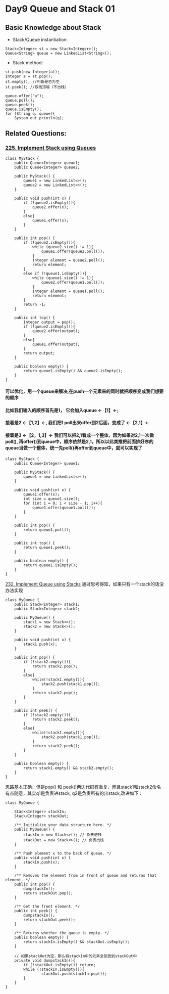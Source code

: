 # Day9 Queue and Stack 01

##  Basic Knowledge about Stack
- Stack/Queue instantiation:
```
Stack<Integer> st = new Stack<Integer>();
Queue<String> queue = new LinkedList<String>();
```

- Stack method: 
```
st.push(new Integer(a));
Integer a = st.pop();
st.empty(); //判断是否为空
st.peek(); //取栈顶端（不出栈）
```
```
queue.offer("a");
queue.poll();
queue.peek();
queue.isEmpty();
for (String q: queue){
    System.out.println(q);
```

## Related Questions:
### [225. Implement Stack using Queues](https://leetcode.com/problems/implement-stack-using-queues/description/)
```
class MyStack {
    public Queue<Integer> queue1;
    public Queue<Integer> queue2;
    
    public MyStack() {
        queue1 = new LinkedList<>();
        queue2 = new LinkedList<>();
    }
    
    public void push(int x) {
        if (!queue2.isEmpty()){
            queue2.offer(x);
        }
        else{
            queue1.offer(x);
        }
    }
    
    public int pop() {
        if (!queue2.isEmpty()){
            while (queue2.size() != 1){
                queue1.offer(queue2.poll());
            }
            Integer element = queue2.poll();
            return element;
        }
        else if (!queue1.isEmpty()){
            while (queue1.size() != 1){
                queue2.offer(queue1.poll());
            }
            Integer element = queue1.poll();
            return element;
        }
        return -1;
    }
    
    public int top() {
        Integer output = pop();
        if (!queue2.isEmpty()){
            queue2.offer(output);
        }
        else{
            queue1.offer(output);
        }
        return output;
    }
    
    public boolean empty() {
        return queue1.isEmpty() && queue2.isEmpty();
    }
}
```
#### 可以优化，用一个queue来解决,在push一个元素来的同时就把顺序变成我们想要的顺序
#### 比如我们输入的顺序首先是1， 它会加入queue  <-【1】<-;
#### 接着是2  <-【1,2】<-,  我们把1 poll出来offer到2后面，变成了   <-【2,1】<-
#### 接着是3   <-【2，1,3】<-  我们可以把2,1看成一个整体，因为如果对2,1一次做poll(), 再offer()到queue中，顺序依然是2,1，所以以此类推把前面排好序的queue当做一个整体，统一先poll()再offer到queue中，就可以实现了

```
class MyStack {
    public Queue<Integer> queue1;

    public MyStack() {
        queue1 = new LinkedList<>();
    }
    
    public void push(int x) {
        queue1.offer(x);
        int size = queue1.size();
        for (int i = 0; i < size - 1; i++){
            queue1.offer(queue1.poll());
        }
    }
    
    public int pop() {
        return queue1.poll();
    }
    
    public int top() {
        return queue1.peek();
    }
    
    public boolean empty() {
        return queue1.isEmpty();
    }
}
```

[232. Implement Queue using Stacks](https://leetcode.com/problems/implement-queue-using-stacks/description/)
通过思考得知，如果只有一个stack的话没办法实现
```
class MyQueue {
    public Stack<Integer> stack1;
    public Stack<Integer> stack2;

    public MyQueue() {
        stack1 = new Stack<>();
        stack2 = new Stack<>();
    }
    
    public void push(int x) {
        stack1.push(x);
    }
    
    public int pop() {
        if (!stack2.empty()){
            return stack2.pop();
        }
        else{
            while(!stack1.empty()){
                stack2.push(stack1.pop());
            }
            return stack2.pop();
        }
    }
    
    public int peek() {
        if (!stack2.empty()){
            return stack2.peek();
        }
        else{
            while(!stack1.empty()){
                stack2.push(stack1.pop());
            }
            return stack2.peek();
        }
    }
    
    public boolean empty() {
        return stack1.empty() && stack2.empty();
    }
}
```
思路基本正确，但是pop() 和 peek()两边代码有重复，而且stack1和stack2命名有点随意，其实q1是负责进stack, q2是负责所有的出stack,改进如下：
```
class MyQueue {

    Stack<Integer> stackIn;
    Stack<Integer> stackOut;

    /** Initialize your data structure here. */
    public MyQueue() {
        stackIn = new Stack<>(); // 负责进栈
        stackOut = new Stack<>(); // 负责出栈
    }
    
    /** Push element x to the back of queue. */
    public void push(int x) {
        stackIn.push(x);
    }
    
    /** Removes the element from in front of queue and returns that element. */
    public int pop() {    
        dumpstackIn();
        return stackOut.pop();
    }
    
    /** Get the front element. */
    public int peek() {
        dumpstackIn();
        return stackOut.peek();
    }
    
    /** Returns whether the queue is empty. */
    public boolean empty() {
        return stackIn.isEmpty() && stackOut.isEmpty();
    }

    // 如果stackOut为空，那么将stackIn中的元素全部放到stackOut中
    private void dumpstackIn(){
        if (!stackOut.isEmpty()) return; 
        while (!stackIn.isEmpty()){
                stackOut.push(stackIn.pop());
        }
    }
}
```

